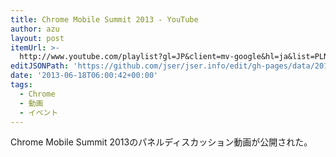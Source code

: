 ```yaml
---
title: Chrome Mobile Summit 2013 - YouTube
author: azu
layout: post
itemUrl: >-
  http://www.youtube.com/playlist?gl=JP&client=mv-google&hl=ja&list=PLNYkxOF6rcIBPVZ39YfuS4a9A4oOTRqrM&nomobile=1
editJSONPath: 'https://github.com/jser/jser.info/edit/gh-pages/data/2013/06/index.json'
date: '2013-06-18T06:00:42+00:00'
tags:
  - Chrome
  - 動画
  - イベント
---
```

Chrome Mobile Summit 2013のパネルディスカッション動画が公開された。

